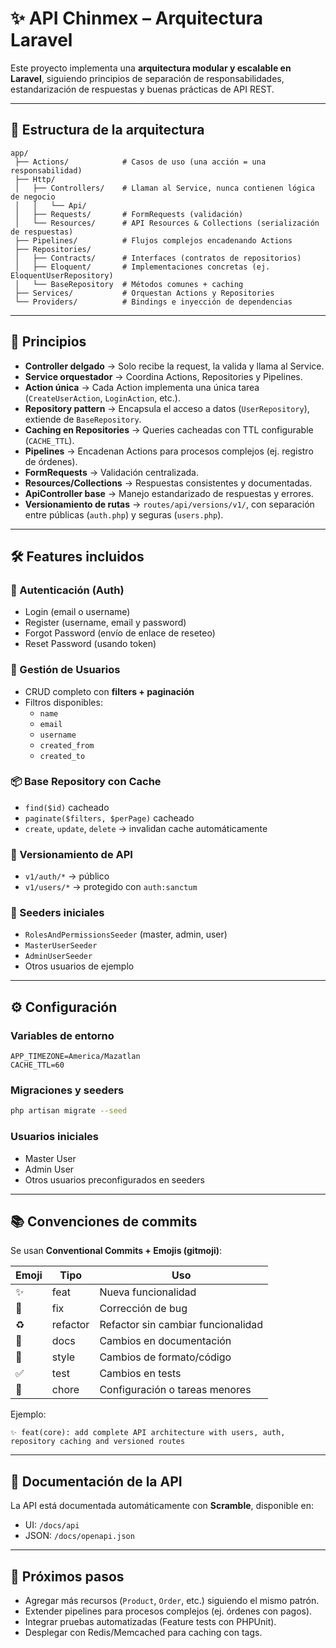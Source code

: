 # ✨ API Chinmex – Arquitectura Laravel

Este proyecto implementa una **arquitectura modular y escalable en Laravel**, siguiendo principios de separación de responsabilidades, estandarización de respuestas y buenas prácticas de API REST.

---

## 📂 Estructura de la arquitectura

```
app/
 ├── Actions/            # Casos de uso (una acción = una responsabilidad)
 ├── Http/
 │   ├── Controllers/    # Llaman al Service, nunca contienen lógica de negocio
 │   │   └── Api/
 │   ├── Requests/       # FormRequests (validación)
 │   └── Resources/      # API Resources & Collections (serialización de respuestas)
 ├── Pipelines/          # Flujos complejos encadenando Actions
 ├── Repositories/       
 │   ├── Contracts/      # Interfaces (contratos de repositorios)
 │   ├── Eloquent/       # Implementaciones concretas (ej. EloquentUserRepository)
 │   └── BaseRepository  # Métodos comunes + caching
 ├── Services/           # Orquestan Actions y Repositories
 └── Providers/          # Bindings e inyección de dependencias
```

---

## 🔑 Principios

- **Controller delgado** → Solo recibe la request, la valida y llama al Service.  
- **Service orquestador** → Coordina Actions, Repositories y Pipelines.  
- **Action única** → Cada Action implementa una única tarea (`CreateUserAction`, `LoginAction`, etc.).  
- **Repository pattern** → Encapsula el acceso a datos (`UserRepository`), extiende de `BaseRepository`.  
- **Caching en Repositories** → Queries cacheadas con TTL configurable (`CACHE_TTL`).  
- **Pipelines** → Encadenan Actions para procesos complejos (ej. registro de órdenes).  
- **FormRequests** → Validación centralizada.  
- **Resources/Collections** → Respuestas consistentes y documentadas.  
- **ApiController base** → Manejo estandarizado de respuestas y errores.  
- **Versionamiento de rutas** → `routes/api/versions/v1/`, con separación entre públicas (`auth.php`) y seguras (`users.php`).  

---

## 🛠️ Features incluidos

### 🔐 Autenticación (Auth)
- Login (email o username)  
- Register (username, email y password)  
- Forgot Password (envío de enlace de reseteo)  
- Reset Password (usando token)  

### 👤 Gestión de Usuarios
- CRUD completo con **filters + paginación**  
- Filtros disponibles:
  - `name`
  - `email`
  - `username`
  - `created_from`
  - `created_to`

### 📦 Base Repository con Cache
- `find($id)` cacheado  
- `paginate($filters, $perPage)` cacheado  
- `create`, `update`, `delete` → invalidan cache automáticamente  

### 📡 Versionamiento de API
- `v1/auth/*` → público  
- `v1/users/*` → protegido con `auth:sanctum`  

### 🌱 Seeders iniciales
- `RolesAndPermissionsSeeder` (master, admin, user)  
- `MasterUserSeeder`  
- `AdminUserSeeder`  
- Otros usuarios de ejemplo  

---

## ⚙️ Configuración

### Variables de entorno
```env
APP_TIMEZONE=America/Mazatlan
CACHE_TTL=60
```

### Migraciones y seeders
```bash
php artisan migrate --seed
```

### Usuarios iniciales
- Master User  
- Admin User  
- Otros usuarios preconfigurados en seeders  

---

## 📚 Convenciones de commits

Se usan **Conventional Commits + Emojis (gitmoji)**:

| Emoji | Tipo        | Uso                                  |
|-------|-------------|---------------------------------------|
| ✨     | feat        | Nueva funcionalidad                  |
| 🐛     | fix         | Corrección de bug                    |
| ♻️     | refactor    | Refactor sin cambiar funcionalidad   |
| 📝     | docs        | Cambios en documentación             |
| 🎨     | style       | Cambios de formato/código            |
| ✅     | test        | Cambios en tests                     |
| 🔧     | chore       | Configuración o tareas menores       |

Ejemplo:

```
✨ feat(core): add complete API architecture with users, auth, repository caching and versioned routes
```

---

## 📖 Documentación de la API

La API está documentada automáticamente con **Scramble**, disponible en:

- UI: `/docs/api`  
- JSON: `/docs/openapi.json`  

---

## 🚀 Próximos pasos

- Agregar más recursos (`Product`, `Order`, etc.) siguiendo el mismo patrón.  
- Extender pipelines para procesos complejos (ej. órdenes con pagos).  
- Integrar pruebas automatizadas (Feature tests con PHPUnit).  
- Desplegar con Redis/Memcached para caching con tags.  

